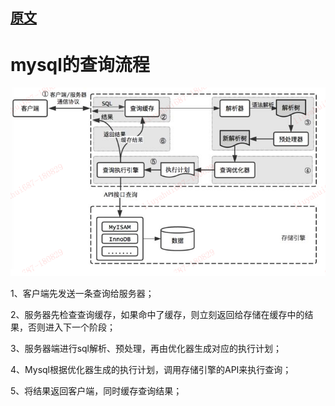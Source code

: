 
## [原文](https://my.oschina.net/u/3787772/blog/1935070)

# mysql的查询流程

![](../images/mysql/mysql_query_flow.jpg)

1、客户端先发送一条查询给服务器；

2、服务器先检查查询缓存，如果命中了缓存，则立刻返回给存储在缓存中的结果，否则进入下一个阶段；

3、服务器端进行sql解析、预处理，再由优化器生成对应的执行计划；

4、Mysql根据优化器生成的执行计划，调用存储引擎的API来执行查询；

5、将结果返回客户端，同时缓存查询结果；

